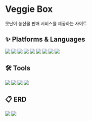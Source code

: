 # Veggie Box
<p>못난이 농산물 판매 서비스를 제공하는 사이트</p>
<h2>✨ Platforms & Languages</h2>
<div>
  <img src="https://img.shields.io/badge/Java-007396?style=flat&logo=Java&logoColor=white" />
  <img src="https://img.shields.io/badge/SPRING-6DB33F?style=flat&logo=SPRING&logoColor=white"/>
  <img src="https://img.shields.io/badge/HTML5-E34F26?style=flat&logo=HTML5&logoColor=white" />
  <img src="https://img.shields.io/badge/CSS3-1572B6?style=flat&logo=CSS3&logoColor=white" />
  <img src="https://img.shields.io/badge/Bootstrap-7952B3?style=flat&logo=Bootstrap&logoColor=white" />
  <img src="https://img.shields.io/badge/JavaScript-F7DF1E?style=flat&logo=JavaScript&logoColor=white" />
  <img src="https://img.shields.io/badge/jQuery-0769AD?style=flat&logo=jQuery&logoColor=white" />
  <img src="https://img.shields.io/badge/ORACLE-F80000?style=flat&logo=ORACLE&logoColor=white"/>
  <img src="https://img.shields.io/badge/Mybatis-000000?style=flat&logo=Fluentd&logoColor=white" />
</div>
<h2>🛠 Tools</h2>
<div>
  <img src="https://img.shields.io/badge/Eclipse%20IDE-2C2255?style=flat&logo=EclipseIDE&logoColor=white" />
  <img src="https://img.shields.io/badge/Tomcat-F8DC75?style=flat&logo=ApacheTomcat&logoColor=white" />
  <img src="https://img.shields.io/badge/SVN-809CC9?style=flat&logo=Subversion&logoColor=white" />
	<img src="https://img.shields.io/badge/GitHub-181717?style=flat&logo=GitHub&logoColor=white" />
</div>
<h2>📋 ERD</h2>
<div>
  <img src="https://github.com/vananaHope/VGBox/assets/125250099/aff48991-bbb7-423d-ae36-6be0d77fd29c">
  <img src="https://github.com/vananaHope/VGBox/assets/125250099/6bb2fc4b-9017-474e-a662-6064d29ee089">
</div>
